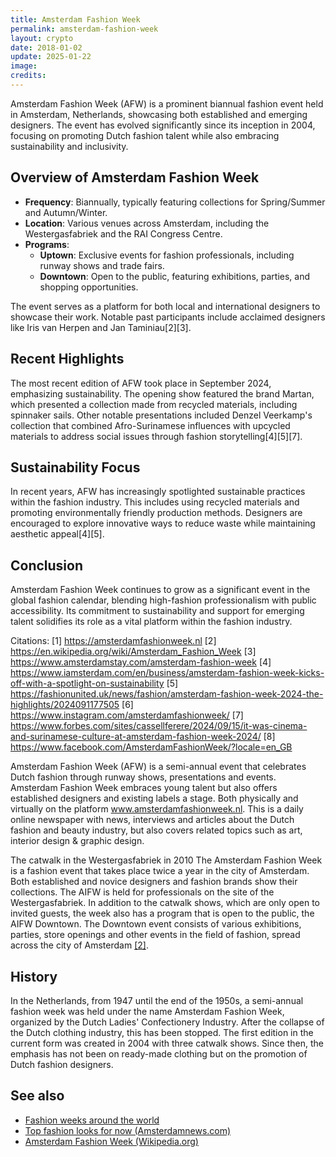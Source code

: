 ```yaml
---
title: Amsterdam Fashion Week
permalink: amsterdam-fashion-week
layout: crypto
date: 2018-01-02
update: 2025-01-22
image:
credits:
---
```


Amsterdam Fashion Week (AFW) is a prominent biannual fashion event held in Amsterdam, Netherlands, showcasing both established and emerging designers. The event has evolved significantly since its inception in 2004, focusing on promoting Dutch fashion talent while also embracing sustainability and inclusivity.

## Overview of Amsterdam Fashion Week

- **Frequency**: Biannually, typically featuring collections for Spring/Summer and Autumn/Winter.
- **Location**: Various venues across Amsterdam, including the Westergasfabriek and the RAI Congress Centre.
- **Programs**:
  - **Uptown**: Exclusive events for fashion professionals, including runway shows and trade fairs.
  - **Downtown**: Open to the public, featuring exhibitions, parties, and shopping opportunities.

The event serves as a platform for both local and international designers to showcase their work. Notable past participants include acclaimed designers like Iris van Herpen and Jan Taminiau[2][3].

## Recent Highlights

The most recent edition of AFW took place in September 2024, emphasizing sustainability. The opening show featured the brand Martan, which presented a collection made from recycled materials, including spinnaker sails. Other notable presentations included Denzel Veerkamp's collection that combined Afro-Surinamese influences with upcycled materials to address social issues through fashion storytelling[4][5][7].

## Sustainability Focus

In recent years, AFW has increasingly spotlighted sustainable practices within the fashion industry. This includes using recycled materials and promoting environmentally friendly production methods. Designers are encouraged to explore innovative ways to reduce waste while maintaining aesthetic appeal[4][5].

## Conclusion

Amsterdam Fashion Week continues to grow as a significant event in the global fashion calendar, blending high-fashion professionalism with public accessibility. Its commitment to sustainability and support for emerging talent solidifies its role as a vital platform within the fashion industry.

Citations:
[1] https://amsterdamfashionweek.nl
[2] https://en.wikipedia.org/wiki/Amsterdam_Fashion_Week
[3] https://www.amsterdamstay.com/amsterdam-fashion-week
[4] https://www.iamsterdam.com/en/business/amsterdam-fashion-week-kicks-off-with-a-spotlight-on-sustainability
[5] https://fashionunited.uk/news/fashion/amsterdam-fashion-week-2024-the-highlights/2024091177505
[6] https://www.instagram.com/amsterdamfashionweek/
[7] https://www.forbes.com/sites/cassellferere/2024/09/15/it-was-cinema-and-surinamese-culture-at-amsterdam-fashion-week-2024/
[8] https://www.facebook.com/AmsterdamFashionWeek/?locale=en_GB

Amsterdam Fashion Week (AFW) is a semi-annual event that celebrates Dutch fashion through runway shows, presentations and events. Amsterdam Fashion Week embraces young talent but also offers established designers and existing labels a stage. Both physically and virtually on the platform www.amsterdamfashionweek.nl. This is a daily online newspaper with news, interviews and articles about the Dutch fashion and beauty industry, but also covers related topics such as art, interior design & graphic design.

The catwalk in the Westergasfabriek in 2010
The Amsterdam Fashion Week is a fashion event that takes place twice a year in the city of Amsterdam. Both established and novice designers and fashion brands show their collections. The AIFW is held for professionals on the site of the Westergasfabriek. In addition to the catwalk shows, which are only open to invited guests, the week also has a program that is open to the public, the AIFW Downtown. The Downtown event consists of various exhibitions, parties, store openings and other events in the field of fashion, spread across the city of Amsterdam <span id="a2">[\[2\]](#f2)</span>.

## History

In the Netherlands, from 1947 until the end of the 1950s, a semi-annual fashion week was held under the name Amsterdam Fashion Week, organized by the Dutch Ladies' Confectionery Industry. After the collapse of the Dutch clothing industry, this has been stopped. The first edition in the current form was created in 2004 with three catwalk shows. Since then, the emphasis has not been on ready-made clothing but on the promotion of Dutch fashion designers.

## See also

+ [Fashion weeks around the world](fashion-weeks-around-the-world)
+ [Top fashion looks for now (Amsterdamnews.com)](http://amsterdamnews.com/news/2018/nov/22/top-fashion-looks-now/)
+ [Amsterdam Fashion Week (Wikipedia.org)](https://nl.wikipedia.org/wiki/Amsterdam_Fashion_Week)
